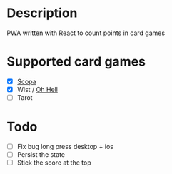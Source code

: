 # Description

PWA written with React to count points in card games

# Supported card games

- [x] [Scopa](https://en.wikipedia.org/wiki/Scopa)
- [x] Wist / [Oh Hell](https://en.wikipedia.org/wiki/Oh_Hell)
- [ ] Tarot

# Todo

- [ ] Fix bug long press desktop + ios
- [ ] Persist the state
- [ ] Stick the score at the top
